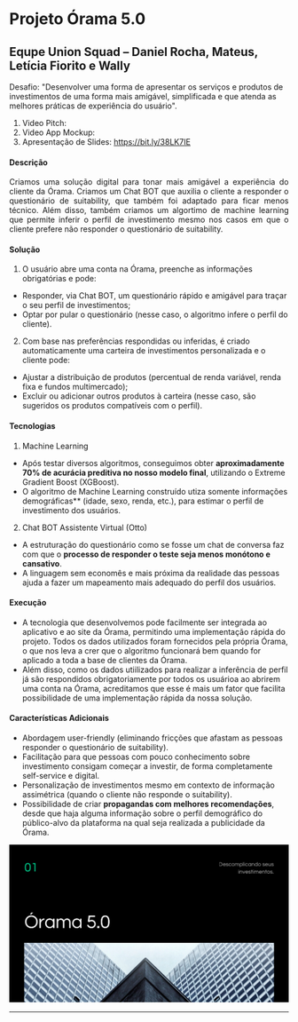 # Projeto Órama 5.0
## Equpe Union Squad – Daniel Rocha, Mateus, Letícia Fiorito e Wally
Desafio: "Desenvolver uma forma de apresentar os serviços e produtos de investimentos de uma forma mais amigável, simplificada e que atenda as melhores práticas de experiência do usuário".

1. Video Pitch: 
2. Video App Mockup: 
3. Apresentação de Slides: https://bit.ly/38LK7IE

#### **Descrição**

<p align="justify">
Criamos uma solução digital para tonar mais amigável a experiência do cliente da Órama. Criamos um Chat BOT que auxilia o cliente a responder o questionário de suitability, que também foi adaptado para ficar menos técnico. Além disso, também criamos um algortimo de machine learning que permite inferir o perfil de investimento mesmo nos casos em que o cliente prefere não responder o questionário de suitability.
</p>

#### **Solução**

1. O usuário abre uma conta na Órama, preenche as informações obrigatórias e pode:
- Responder, via Chat BOT, um questionário rápido e amigável para traçar o seu perfil de investimentos;
- Optar por pular o questionário (nesse caso, o algoritmo infere o perfil do cliente).
2. Com base nas preferências respondidas ou inferidas, é criado automaticamente uma carteira de investimentos personalizada e o cliente pode:
- Ajustar a distribuição de produtos (percentual de renda variável, renda fixa e fundos multimercado);
- Excluir ou adicionar outros produtos à carteira (nesse caso, são sugeridos os produtos compatíveis com o perfil).
  
#### **Tecnologias**

1. Machine Learning
- Após testar diversos algoritmos, conseguimos obter **aproximadamente 70% de acurácia preditiva no nosso modelo final**, utilizando o Extreme Gradient Boost (XGBoost). 
- O algoritmo de Machine Learning construído utiza somente informações demográficas** (idade, sexo, renda, etc.), para estimar o perfil de investimento dos usuários.

2. Chat BOT Assistente Virtual (Otto)
- A estruturação do questionário como se fosse um chat de conversa faz com que o **processo de responder o teste seja menos monótono e cansativo**.
- A linguagem sem economês e mais próxima da realidade das pessoas ajuda a fazer um mapeamento mais adequado do perfil dos usuários.

#### **Execução**

- A tecnologia que desenvolvemos pode facilmente ser integrada ao aplicativo e ao site da Órama, permitindo uma implementação rápida do projeto. Todos os dados utilizados foram fornecidos pela própria Órama, o que nos leva a crer que o algoritmo funcionará bem quando for aplicado a toda a base de clientes da Órama.
- Além disso, como os dados utiilizados para realizar a inferência de perfil já são respondidos obrigatoriamente por todos os usuárioa ao abrirem uma conta na Órama, acreditamos que esse é mais um fator que facilita possibilidade de uma implementação rápida da nossa solução.

#### **Características Adicionais**

- Abordagem user-friendly (eliminando fricções que afastam as pessoas responder o questionário de suitability).
- Facilitação para que pessoas com pouco conhecimento sobre investimento consigam começar a investir, de forma completamente self-service e digital.
- Personalização de investimentos mesmo em contexto de informação assimétrica (quando o cliente não responde o suitability).
- Possibilidade de criar **propagandas com melhores recomendações**, desde que haja alguma informação sobre o perfil demográfico do público-alvo da plataforma na qual seja realizada a publicidade da Órama. 

<img src="https://github.com/danielnrocha/MegaHackOrama/blob/master/logo.png" width="800">

----------
